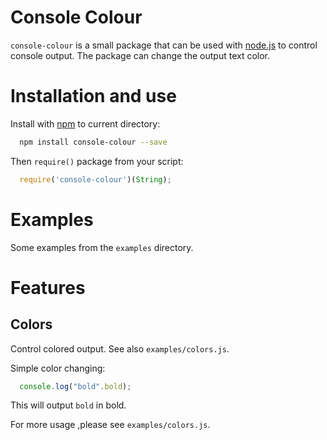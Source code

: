 # Console Colour

`console-colour` is a small package that can be used with [node.js](http://nodejs.org) to control console output. The package can change the output text color.

# Installation and use

Install with [npm](http://npmjs.org) to current directory:

```bash
  npm install console-colour --save
```

Then `require()` package from your script:

```js
  require('console-colour')(String);
```

# Examples

Some examples from the `examples` directory.

# Features

## Colors

Control colored output. See also `examples/colors.js`.

Simple color changing:

```js
  console.log("bold".bold);
```

This will output `bold` in bold.

For more usage ,please see `examples/colors.js`.